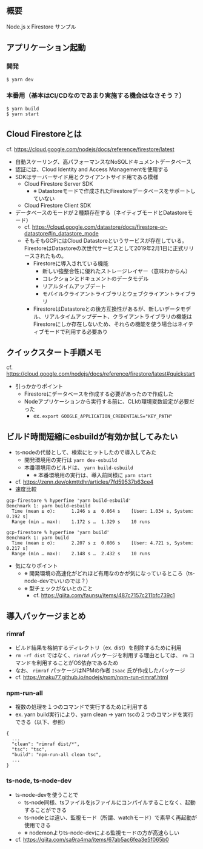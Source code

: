 ## 概要

Node.js x Firestore サンプル

## アプリケーション起動

### 開発

```
$ yarn dev
```

### 本番用（基本はCI/CDなのであまり実施する機会はなさそう？）

```
$ yarn build
$ yarn start
```

## Cloud Firestoreとは

cf. https://cloud.google.com/nodejs/docs/reference/firestore/latest

- 自動スケーリング、高パフォーマンスなNoSQLドキュメントデータベース
- 認証には、Cloud Identity and Access Managementを使用する
- SDKはサーバーサイド用とクライアントサイド用である模様
  - Cloud Firestore Server SDK
    - ※ Datastoreモードで作成されたFirestoreデータベースをサポートしていない
  - Cloud Firestore Client SDK
- データベースのモードが２種類存在する（ネイティブモードとDatastoreモード）
  - cf. https://cloud.google.com/datastore/docs/firestore-or-datastore#in_datastore_mode
  - そもそもGCPにはCloud Datastoreというサービスが存在している。FirestoreはDatastoreの次世代サービスとして2019年2月1日に正式リリースされたもの。
    - Firestoreに導入されている機能
      - 新しい強整合性に優れたストレージレイヤー（意味わからん）
      - コレクションとドキュメントのデータモデル
      - リアルタイムアップデート
      - モバイルクライアントライブラリとウェブクライアントライブラリ
    - FirestoreはDatastoreとの後方互換性があるが、新しいデータモデル、リアルタイムアップデート、クライアントライブラリの機能はFirestoreにしか存在しないため、それらの機能を使う場合はネイティブモードで利用する必要あり

## クイックスタート手順メモ

cf. https://cloud.google.com/nodejs/docs/reference/firestore/latest#quickstart

- 引っかかりポイント
  - Firestoreにデータベースを作成する必要があったので作成した
  - Nodeアプリケーションから実行する前に、CLIの環境変数設定が必要だった
    - ex. `export GOOGLE_APPLICATION_CREDENTIALS="KEY_PATH"`

## ビルド時間短縮にesbuildが有効か試してみたい

- ts-nodeの代替として、検索にヒットしたので導入してみた
  - 開発環境用の実行は `yarn dev-esbuild`
  - 本番環境用のビルドは、 `yarn build-esbuild`
    - ※ 本番環境用の実行は、導入前同様に `yarn start`
- cf. https://zenn.dev/okmttdhr/articles/7fd59537b63ce4
- 速度比較
```
gcp-firestore % hyperfine 'yarn build-esbuild'
Benchmark 1: yarn build-esbuild
  Time (mean ± σ):      1.246 s ±  0.064 s    [User: 1.034 s, System: 0.192 s]
  Range (min … max):    1.172 s …  1.329 s    10 runs
 
gcp-firestore % hyperfine 'yarn build'              
Benchmark 1: yarn build
  Time (mean ± σ):      2.207 s ±  0.086 s    [User: 4.721 s, System: 0.217 s]
  Range (min … max):    2.148 s …  2.432 s    10 runs
```
- 気になりポイント
  - ※ 開発環境の高速化がどれほど有用なのかが気になっているところ（ts-node-devでいいのでは？）
  - ※ 型チェックがないとのこと
    - cf. https://qiita.com/faunsu/items/487c7157c211bfc739c1

## 導入パッケージまとめ

### rimraf

- ビルド結果を格納するディレクトリ（ex. dist）を削除するために利用
- `rm -rf dist` ではなく、`rimraf` パッケージを利用する理由としては、 `rm` コマンドを利用することがOS依存であるため
- なお、 `rimraf` パッケージはNPMの作者 `Isaac` 氏が作成したパッケージ
- cf. https://maku77.github.io/nodejs/npm/npm-run-rimraf.html

### npm-run-all

- 複数の処理を１つのコマンドで実行するために利用する
- ex. yarn build実行により、yarn clean -> yarn tscの２つのコマンドを実行できる（以下、参照）

```
{
  ...
  "clean": "rimraf dist/*",
  "tsc": "tsc",
  "build": "npm-run-all clean tsc",
  ...
}
```

### ts-node, ts-node-dev

- ts-node-devを使うことで
  - ts-node同様、tsファイルをjsファイルにコンパイルすることなく、起動することができる
  - ts-nodeとは違い、監視モード（所謂、watchモード）で素早く再起動が使用できる
  - ※ nodemonよりts-node-devによる監視モードの方が高速らしい
- cf. https://qiita.com/sa9ra4ma/items/67ab5ac6fea3e5f065b0

